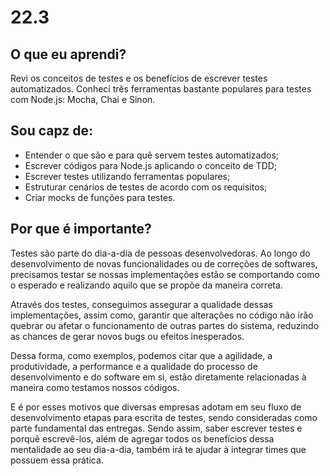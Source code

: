 # 22.3

## O que eu aprendi?
Revi os conceitos de testes e os benefícios de escrever testes automatizados.
Conheci três ferramentas bastante populares para testes com Node.js: Mocha, Chai e Sinon.

## Sou capz de:

* Entender o que são e para quê servem testes automatizados;
* Escrever códigos para Node.js aplicando o conceito de TDD;
* Escrever testes utilizando ferramentas populares;
* Estruturar cenários de testes de acordo com os requisitos;
* Criar mocks de funções para testes.

## Por que é importante?

 Testes são parte do dia-a-dia de pessoas desenvolvedoras. Ao longo do desenvolvimento de novas funcionalidades ou de correções de softwares, precisamos testar se nossas implementações estão se comportando como o esperado e realizando aquilo que se propõe da maneira correta.

Através dos testes, conseguimos assegurar a qualidade dessas implementações, assim como, garantir que alterações no código não irão quebrar ou afetar o funcionamento de outras partes do sistema, reduzindo as chances de gerar novos bugs ou efeitos inesperados.

Dessa forma, como exemplos, podemos citar que a agilidade, a produtividade, a performance e a qualidade do processo de desenvolvimento e do software em si, estão diretamente relacionadas à maneira como testamos nossos códigos.

E é por esses motivos que diversas empresas adotam em seu fluxo de desenvolvimento etapas para escrita de testes, sendo consideradas como parte fundamental das entregas. Sendo assim, saber escrever testes e porquê escrevê-los, além de agregar todos os benefícios dessa mentalidade ao seu dia-a-dia, também irá te ajudar à integrar times que possuem essa prática. 


